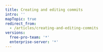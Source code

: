 ```yaml
---
title: Creating and editing commits
intro: ''
mapTopic: true
redirect_from:
  - /articles/creating-and-editing-commits
versions:
  free-pro-team: '*'
  enterprise-server: '*'
---
```


